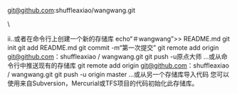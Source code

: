 git@github.com:shuffleaxiao/wangwang.git

\

ii..或者在命令行上创建一个新的存储库
 echo“＃wangwang”>> README.md 
 git init 
 git add README.md 
 git commit -m“第一次提交” 
 git remote add origin git@github.com：shuffleaxiao / wangwang.git
  git push -u原点大师
  ...或从命令行中推送现有的存储库
   git remote add origin git@github.com：shuffleaxiao / wangwang.git
    git push -u origin master
    ...或从另一个存储库导入代码
    您可以使用来自Subversion，Mercurial或TFS项目的代码初始化此存储库。
